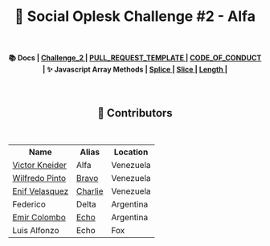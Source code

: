 <h1 align="center"> 🌟 Social Oplesk Challenge #2 - Alfa </h1>
<br>


<h4 align="center">  📚 Docs | <a href="https://developer.mozilla.org/es/docs/Web/JavaScript/Reference/Global_Objects/String/length"> Challenge_2 </a> | <a href="https://github.com/VKneider/hg_2_alfa/blob/main/docs/PULL_REQUEST_TEMPLATE.md"> PULL_REQUEST_TEMPLATE </a> | <a href="https://github.com/VKneider/hg_2_alfa/blob/main/docs/CODE_OF_CONDUCT.md"> CODE_OF_CONDUCT </a>  | ✨ Javascript Array Methods    | <a href="https://developer.mozilla.org/es/docs/Web/JavaScript/Reference/Global_Objects/Array/splice"> Splice </a> | <a href="https://developer.mozilla.org/es/docs/Web/JavaScript/Reference/Global_Objects/Array/slice"> Slice </a> | <a href="https://developer.mozilla.org/es/docs/Web/JavaScript/Reference/Global_Objects/String/length"> Length </a> |       
 </h4>
<br>

<h2 align="center">💫 Contributors </h2>
<br>
<table align="center" >
  <tr>
    <th>Name</th>
    <th>Alias</th>
    <th>Location</th>
  </tr>
  <tr>
    <td><a href="https://github.com/VKneider">Victor Kneider</a></td>
    <td>Alfa</td>
    <td>Venezuela</td>
  </tr>

  <tr>
    <td><a href="https://github.com/wilfredo482">Wilfredo Pinto</a></td>
    <td><a href="https://github.com/wilfredo482/hg_2_bravo">Bravo</a></td>
    <td>Venezuela</td>
  </tr>

  <tr>
    <td><a href="https://github.com/EnifVelasquez">Enif Velasquez</a></td>
    <td><a href="https://github.com/EnifVelasquez/hg_2_charlie">Charlie</a></td>
    <td>Venezuela</td>
  </tr>
  <tr>
    <td>Federico</td>
    <td>Delta</td>
    <td>Argentina</td>
  </tr>
  <tr>
    <td><a href="https://github.com/E-Columbus">Emir Colombo</a></td>
    <td><a href="https://github.com/E-Columbus/hg_2_echo">Echo</a></td>
    <td>Argentina</td>
  </tr>
   <tr>
    <td>Luis Alfonzo</td>
    <td>Echo</td>
    <td>Fox</td>
  </tr>
  
 </table>

  
  



